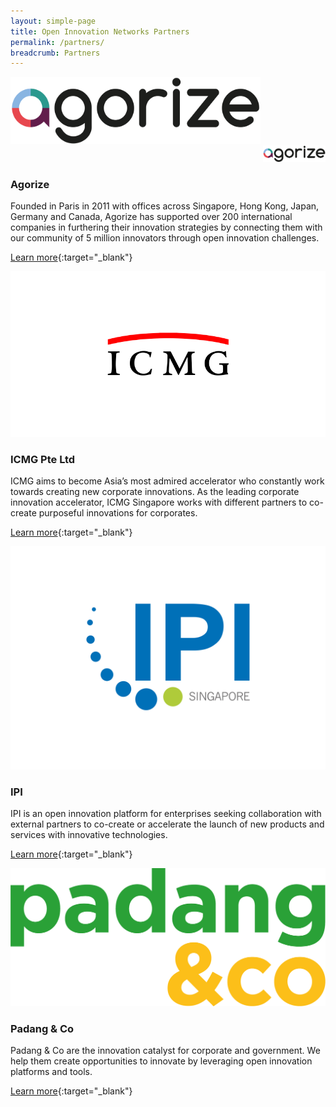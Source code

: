 ```yaml
---
layout: simple-page
title: Open Innovation Networks Partners
permalink: /partners/
breadcrumb: Partners
---
```

                                                                                   
<img src="/images/partners/Agorize Logo.png" alt="1>" style="width:400px;height:107px">
<div style="text-align: right"><img src="/images/partners/Agorize Logo.png" width="100"></div>
<h3>Agorize</h3>

<p align="left">Founded in Paris in 2011 with offices across Singapore, Hong Kong, Japan, Germany and Canada, Agorize has supported over 200 international companies in furthering their innovation strategies by connecting them with our community of 5 million innovators through open innovation challenges.</p>

[Learn more](https://www.agorize.com/en){:target="_blank"}

<img src="/images/partners/ICMG logo.PNG" alt="1">

<h3>ICMG Pte Ltd</h3>

ICMG aims to become Asia’s most admired accelerator who constantly work towards creating new corporate innovations. As the leading corporate innovation accelerator, ICMG Singapore works with different partners to co-create purposeful innovations for corporates.

[Learn more](https://www.icmg.com.sg/en/#concept){:target="_blank"}


<img src="/images/partners/IPI_MasterLogoColAW_RGB.JPG" alt="1">

<h3>IPI</h3>

IPI is an open innovation platform for enterprises seeking collaboration with external partners to co-create or accelerate the launch of new products and services with innovative technologies.

[Learn more](https://www.ipi-singapore.org){:target="_blank"}

<img src="/images/partners/padang&co logo_colour.png" alt="1">

<h3>Padang & Co</h3>

Padang & Co are the innovation catalyst for corporate and government. We help them create opportunities to innovate by leveraging open innovation platforms and tools.

[Learn more](http://www.padang.co){:target="_blank"}
